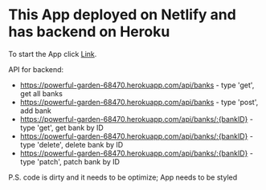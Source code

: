 # This App deployed on Netlify and has backend on Heroku

To start the App click [Link](https://dulcet-otter-0cd868.netlify.app/).

API for backend:

- https://powerful-garden-68470.herokuapp.com/api/banks - type 'get', get all
  banks
- https://powerful-garden-68470.herokuapp.com/api/banks - type 'post', add bank
- https://powerful-garden-68470.herokuapp.com/api/banks/:{bankID} - type 'get',
  get bank by ID
- https://powerful-garden-68470.herokuapp.com/api/banks/:{bankID} - type
  'delete', delete bank by ID
- https://powerful-garden-68470.herokuapp.com/api/banks/:{bankID} - type
  'patch', patch bank by ID

P.S. code is dirty and it needs to be optimize; App needs to be styled

